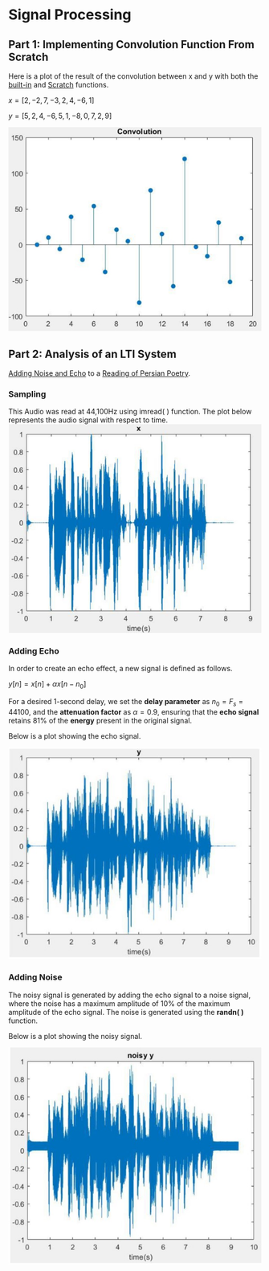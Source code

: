 # Signal Processing
## Part 1: Implementing Convolution Function From Scratch
Here is a plot of the result of the convolution between x and y with both the [built-in](https://github.com/fardinabbasi/Signal_Processing/blob/main/Conv.m) and [Scratch](https://github.com/fardinabbasi/Signal_Processing/blob/main/Convolution.m) functions.

$x = [2,-2,7,-3,2,4,-6,1]$

$y = [5,2,4,-6,5,1,-8,0,7,2,9]$

<img src="/readme_images/conv.jpg" >

## Part 2: Analysis of an LTI System
[Adding Noise and Echo](https://github.com/fardinabbasi/Signal_Processing/blob/main/Audio.m) to a [Reading of Persian Poetry](https://github.com/fardinabbasi/Signal_Processing/blob/main/my_sound.wav).
### Sampling
This Audio was read at 44,100Hz using imread( ) function.
The plot below represents the audio signal with respect to time.
<img src="/readme_images/sound.jpg">
### Adding Echo
In order to create an echo effect, a new signal is defined as follows.

$y[n] = x[n] + \alpha x[n-n_0]$

For a desired 1-second delay, we set the **delay parameter** as $n_0 = F_s = 44100$, and the **attenuation factor** as $\alpha = 0.9$, ensuring that the **echo signal** retains 81% of the **energy** present in the original signal.

Below is a plot showing the echo signal.

<img src="/readme_images/y.jpg" >

### Adding Noise
The noisy signal is generated by adding the echo signal to a noise signal, where the noise has a maximum amplitude of 10% of the maximum amplitude of the echo signal. 
The noise is generated using the **randn( )** function.

Below is a plot showing the noisy signal.

<img src="/readme_images/noisy_y.jpg" >
